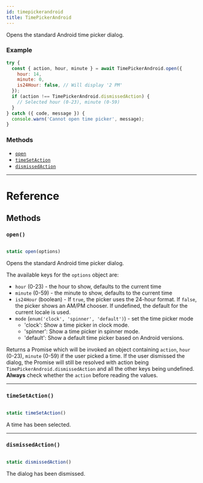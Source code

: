 ```yaml
---
id: timepickerandroid
title: TimePickerAndroid
---
```


Opens the standard Android time picker dialog.

### Example

```javascript
try {
  const { action, hour, minute } = await TimePickerAndroid.open({
    hour: 14,
    minute: 0,
    is24Hour: false, // Will display '2 PM'
  });
  if (action !== TimePickerAndroid.dismissedAction) {
    // Selected hour (0-23), minute (0-59)
  }
} catch ({ code, message }) {
  console.warn('Cannot open time picker', message);
}
```

### Methods

- [`open`](../timepickerandroid/#open)
- [`timeSetAction`](../timepickerandroid/#timesetaction)
- [`dismissedAction`](../timepickerandroid/#dismissedaction)

---

# Reference

## Methods

### `open()`

```javascript

static open(options)

```

Opens the standard Android time picker dialog.

The available keys for the `options` object are:

- `hour` (0-23) - the hour to show, defaults to the current time
- `minute` (0-59) - the minute to show, defaults to the current time
- `is24Hour` (boolean) - If `true`, the picker uses the 24-hour format. If `false`, the picker shows an AM/PM chooser. If undefined, the default for the current locale is used.
- `mode` (`enum('clock', 'spinner', 'default')`) - set the time picker mode
  - 'clock': Show a time picker in clock mode.
  - 'spinner': Show a time picker in spinner mode.
  - 'default': Show a default time picker based on Android versions.

Returns a Promise which will be invoked an object containing `action`, `hour` (0-23), `minute` (0-59) if the user picked a time. If the user dismissed the dialog, the Promise will still be resolved with action being `TimePickerAndroid.dismissedAction` and all the other keys being undefined. **Always** check whether the `action` before reading the values.

---

### `timeSetAction()`

```javascript

static timeSetAction()

```

A time has been selected.

---

### `dismissedAction()`

```javascript

static dismissedAction()

```

The dialog has been dismissed.
